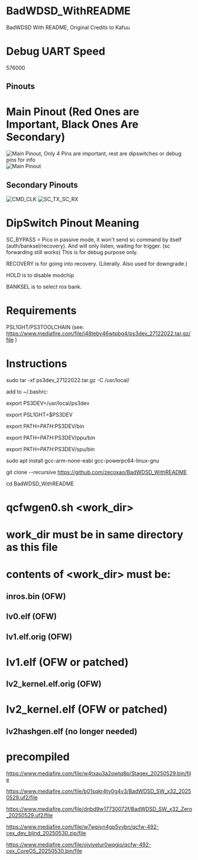 # BadWDSD_WithREADME
BadWDSD With README, Original Credits to Kafuu

# Debug UART Speed

576000 

## Pinouts 

# Main Pinout (Red Ones are Important, Black Ones Are Secondary)

![Main Pinout, Only 4 Pins are important, rest are dipswitches or debug pins for info](https://i.imgur.com/xw6f5FA.jpeg)
![Main Pinout](https://i.imgur.com/OgeFxGG.jpeg)

## Secondary Pinouts

![CMD_CLK](https://i.imgur.com/2gyw7on.jpeg)
![SC_TX_SC_RX](https://i.imgur.com/wmMCW19.jpeg)

# DipSwitch Pinout Meaning
	
SC_BYPASS = Pico in passive mode, it won't send sc command by itself (auth/banksel/recovery). And will only listen, waiting for trigger. (sc forwarding still works) This is for debug purpose only.

RECOVERY is for going into recovery. (Literally. Also used for downgrade.)

HOLD is to disable modchip

BANKSEL is to select ros bank. 

# Requirements

PSL1GHT/PS3TOOLCHAIN (see: https://www.mediafire.com/file/i48teby46wtpbg4/ps3dev_27122022.tar.gz/file )

# Instructions

sudo tar -xf ps3dev_27122022.tar.gz -C /usr/local/

add to ~/.bashrc:

export PS3DEV=/usr/local/ps3dev

export PSL1GHT=$PS3DEV

export PATH=$PATH:$PS3DEV/bin

export PATH=$PATH:$PS3DEV/ppu/bin

export PATH=$PATH:$PS3DEV/spu/bin

sudo apt install gcc-arm-none-eabi gcc-powerpc64-linux-gnu

git clone --recursive https://github.com/zecoxao/BadWDSD_WithREADME

cd BadWDSD_WithREADME

# qcfwgen0.sh <work_dir>
# work_dir must be in same directory as this file

# contents of <work_dir> must be:

## inros.bin (OFW)

## lv0.elf (OFW)

## lv1.elf.orig (OFW)
# lv1.elf (OFW or patched)

## lv2_kernel.elf.orig (OFW)
# lv2_kernel.elf (OFW or patched)

## lv2hashgen.elf (no longer needed)

# precompiled

https://www.mediafire.com/file/w4txau3a2owtq8p/Stagex_20250529.bin/file

https://www.mediafire.com/file/b01sqkr4tv0g4v3/BadWDSD_SW_x32_20250529.uf2/file

https://www.mediafire.com/file/dnbd9w17730072f/BadWDSD_SW_x32_Zero_20250529.uf2/file

https://www.mediafire.com/file/w7wpjyn4gp5vvbn/qcfw-492-cex_dev_blind_20250530.zip/file

https://www.mediafire.com/file/ojyiyelur0wqgio/qcfw-492-cex_CoreOS_20250530.bin/file
